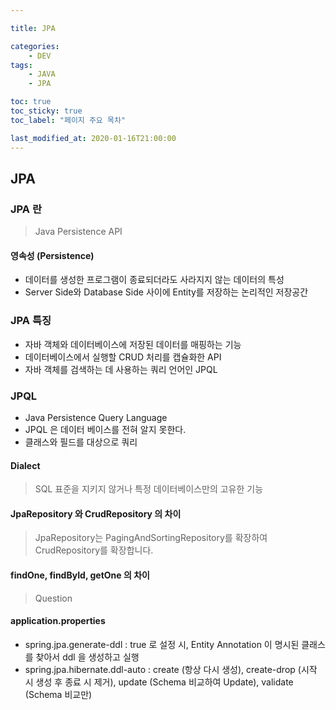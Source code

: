 ```yaml
---

title: JPA

categories:
    - DEV
tags:
    - JAVA
    - JPA

toc: true
toc_sticky: true
toc_label: "페이지 주요 목차"

last_modified_at: 2020-01-16T21:00:00
---
```


## JPA ##

### JPA 란 ###

> Java Persistence API

#### 영속성 (Persistence) ####

- 데이터를 생성한 프로그램이 종료되더라도 사라지지 않는 데이터의 특성
- Server Side와 Database Side 사이에 Entity를 저장하는 논리적인 저장공간

### JPA 특징 ###

- 자바 객체와 데이터베이스에 저장된 데이터를 매핑하는 기능
- 데이터베이스에서 실행할 CRUD 처리를 캡슐화한 API
- 자바 객체를 검색하는 데 사용하는 쿼리 언어인 JPQL

### JPQL ###

- Java Persistence Query Language
- JPQL 은 데이터 베이스를 전혀 알지 못한다.
- 클래스와 필드를 대상으로 쿼리

#### Dialect ####

> SQL 표준을 지키지 않거나 특정 데이터베이스만의 고유한 기능

#### JpaRepository 와 CrudRepository 의 차이 ####

> JpaRepository는 PagingAndSortingRepository를 확장하여 CrudRepository를 확장합니다.

#### findOne, findById, getOne 의 차이 ####

> Question

#### application.properties ####

- spring.jpa.generate-ddl : true 로 설정 시, Entity Annotation 이 명시된 클래스를 찾아서 ddl 을 생성하고 실행
- spring.jpa.hibernate.ddl-auto : create (항상 다시 생성), create-drop (시작 시 생성 후 종료 시 제거), update (Schema 비교하여 Update), validate (Schema 비교만)

